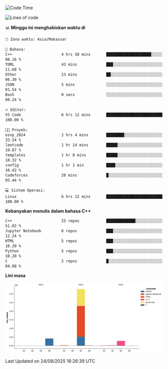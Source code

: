 <!--START_SECTION:waka-->
![Code Time](http://img.shields.io/badge/Code%20Time-409%20hrs%2026%20mins-blue)

![Lines of code](https://img.shields.io/badge/Sejak%20Hello%20World%20aku%20telah%20menulis-2.0%20million%20baris%20kode-blue)

📊 **Minggu ini menghabiskan waktu di** 

```text
🕑︎ Zona waktu: Asia/Makassar

💬 Bahasa: 
C++                      4 hrs 58 mins       ████████████████████░░░░░   80.16 % 
TOML                     43 mins             ███░░░░░░░░░░░░░░░░░░░░░░   11.68 % 
Other                    23 mins             ██░░░░░░░░░░░░░░░░░░░░░░░   06.39 % 
JSON                     5 mins              ░░░░░░░░░░░░░░░░░░░░░░░░░   01.54 % 
Bash                     0 secs              ░░░░░░░░░░░░░░░░░░░░░░░░░   00.24 % 

🔥 Editor: 
VS Code                  6 hrs 12 mins       █████████████████████████   100.00 % 

🐱‍💻 Proyek: 
osnp_2024                2 hrs 4 mins        ████████░░░░░░░░░░░░░░░░░   33.54 % 
leetcode                 1 hr 14 mins        █████░░░░░░░░░░░░░░░░░░░░   19.87 % 
templates                1 hr 8 mins         █████░░░░░░░░░░░░░░░░░░░░   18.32 % 
config                   1 hr 1 min          ████░░░░░░░░░░░░░░░░░░░░░   16.42 % 
Codeforces               20 mins             █░░░░░░░░░░░░░░░░░░░░░░░░   05.44 % 

💻 Sistem Operasi: 
Linux                    6 hrs 12 mins       █████████████████████████   100.00 % 
```

**Kebanyakan menulis dalam bahasa C++** 

```text
C++                      25 repos            █████████████░░░░░░░░░░░░   51.02 % 
Jupyter Notebook         6 repos             ███░░░░░░░░░░░░░░░░░░░░░░   12.24 % 
HTML                     5 repos             ███░░░░░░░░░░░░░░░░░░░░░░   10.20 % 
Python                   5 repos             ███░░░░░░░░░░░░░░░░░░░░░░   10.20 % 
C                        2 repos             █░░░░░░░░░░░░░░░░░░░░░░░░   04.08 % 
```



**Lini masa**

![Lines of Code chart](https://raw.githubusercontent.com/yusuf601/yusuf601/main/assets/bar_graph.png)


 Last Updated on 24/08/2025 16:26:39 UTC
<!--END_SECTION:waka-->

